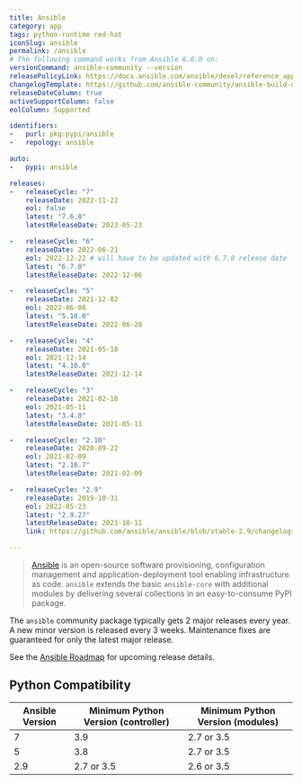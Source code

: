 ```yaml
---
title: Ansible
category: app
tags: python-runtime red-hat
iconSlug: ansible
permalink: /ansible
# The following command works from Ansible 6.0.0 on:
versionCommand: ansible-community --version
releasePolicyLink: https://docs.ansible.com/ansible/devel/reference_appendices/release_and_maintenance.html
changelogTemplate: https://github.com/ansible-community/ansible-build-data/blob/main/__RELEASE_CYCLE__/CHANGELOG-v__RELEASE_CYCLE__.rst
releaseDateColumn: true
activeSupportColumn: false
eolColumn: Supported

identifiers:
-   purl: pkg:pypi/ansible
-   repology: ansible

auto:
-   pypi: ansible

releases:
-   releaseCycle: "7"
    releaseDate: 2022-11-22
    eol: false
    latest: "7.6.0"
    latestReleaseDate: 2023-05-23

-   releaseCycle: "6"
    releaseDate: 2022-06-21
    eol: 2022-12-22 # will have to be updated with 6.7.0 release date
    latest: "6.7.0"
    latestReleaseDate: 2022-12-06

-   releaseCycle: "5"
    releaseDate: 2021-12-02
    eol: 2022-06-08
    latest: "5.10.0"
    latestReleaseDate: 2022-06-28

-   releaseCycle: "4"
    releaseDate: 2021-05-18
    eol: 2021-12-14
    latest: "4.10.0"
    latestReleaseDate: 2021-12-14

-   releaseCycle: "3"
    releaseDate: 2021-02-18
    eol: 2021-05-11
    latest: "3.4.0"
    latestReleaseDate: 2021-05-11

-   releaseCycle: "2.10"
    releaseDate: 2020-09-22
    eol: 2021-02-09
    latest: "2.10.7"
    latestReleaseDate: 2021-02-09

-   releaseCycle: "2.9"
    releaseDate: 2019-10-31
    eol: 2022-05-23
    latest: "2.9.27"
    latestReleaseDate: 2021-10-11
    link: https://github.com/ansible/ansible/blob/stable-2.9/changelogs/CHANGELOG-v2.9.rst

---
```


> [Ansible](https://www.ansible.com/) is an open-source software provisioning, configuration
> management and application-deployment tool enabling infrastructure as code. `ansible` extends the
> basic `ansible-core` with additional modules by delivering several collections in an
> easy-to-consume PyPI package.

The `ansible` community package typically gets 2 major releases every year. A new minor version is
released every 3 weeks. Maintenance fixes are guaranteed for only the latest major release.

See the [Ansible Roadmap](https://docs.ansible.com/ansible/devel/roadmap/ansible_roadmap_index.html)
for upcoming release details.

## Python Compatibility

| Ansible Version | Minimum Python Version (controller) | Minimum Python Version (modules) |
|-----------------|-------------------------------------|----------------------------------|
| 7               | 3.9                                 | 2.7 or 3.5                       |
| 5               | 3.8                                 | 2.7 or 3.5                       |
| 2.9             | 2.7 or 3.5                          | 2.6 or 3.5                       |
